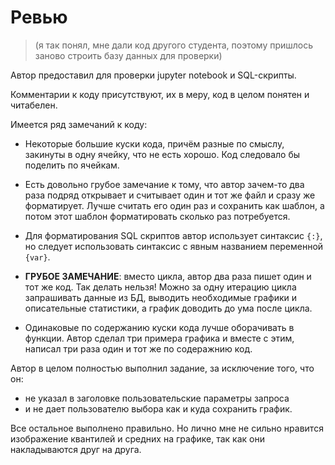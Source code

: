 # Ревью

> (я так понял, мне дали код другого студента, поэтому пришлось заново строить базу данных для проверки)

Автор предоставил для проверки jupyter notebook и SQL-скрипты.

Комментарии к коду присутствуют, их в меру, код в целом понятен и читабелен.


Имеется ряд замечаний к коду:

- Некоторые большие куски кода, причём разные по смыслу, закинуты в одну ячейку, что не есть хорошо. Код следовало бы поделить по ячейкам.

- Есть довольно грубое замечание к тому, что автор зачем-то два раза подряд открывает и считывает один и тот же файл и сразу же форматирует. Лучше считать его один раз и сохранить как шаблон, а потом этот шаблон форматировать сколько раз потребуется.

- Для форматирования SQL скриптов автор использует синтаксис `{:}`, но следует использовать синтаксис с явным названием переменной `{var}`.

- **ГРУБОЕ ЗАМЕЧАНИЕ**: вместо цикла, автор два раза пишет один и тот же код. Так делать нельзя! Можно за одну итерацию цикла запрашивать данные из БД, выводить необходимые графики и описательные статистики, а график доводить до ума после цикла.

- Одинаковые по содержанию куски кода лучше оборачивать в функции. Автор сделал три примера графика и вместе с этим, написал три раза один и тот же по содеражнию код.


Автор в целом полностью выполнил задание, за исключение того, что он:
- не указал в заголовке пользовательские параметры запроса
- и не дает пользователю выбора как и куда сохранить график.

Все остальное выполнено правильно. Но лично мне не сильно нравится изображение квантилей и средних на графике, так как они накладываются друг на друга.
